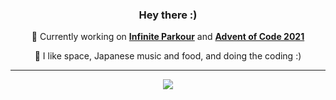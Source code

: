 <div align="center">

### Hey there :)


🔭 Currently working on **[Infinite Parkour](https://github.com/Efnilite/Walk-in-the-Park)** and **[Advent of Code 2021](https://github.com/Efnilite/AOC21)**

🌃 I like space, Japanese music and food, and doing the coding :)

---
  
![](https://github-readme-stats.vercel.app/api?username=Efnilite&show_icons=true&theme=midnight-purple)

</div>
